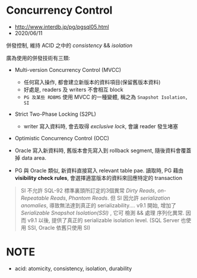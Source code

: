 # Concurrency Control

- http://www.interdb.jp/pg/pgsql05.html
- 2020/06/11

併發控制, 維持 ACID 之中的 *consistency* && *isolation*

廣為使用的併發技術有三類:
- Multi-version Concurrency Control (MVCC)
  - 任何寫入操作, 都會建立新版本的資料項目(保留舊版本資料)
  - 好處是, readers 及 writers 不會相互 block
  - `PG 及某些 RDBMS` 使用 MVCC 的一種變體, 稱之為 `Snapshot Isolation, SI`
- Strict Two-Phase Locking (S2PL)
  - writer 寫入資料時, 會去取得 *exclusive lock*, 會讓 reader 發生堵塞
- Optimistic Concurrency Control (OCC)


- Oracle 寫入新資料時, 舊版本會先寫入到 rollback segment, 隨後資料會覆蓋掉 data area.
- PG 與 Oracle 類似, 新資料直接寫入 relevant table pae. 讀取時, PG 藉由 **visibility check rules**, 會選擇適當版本的資料來回應特定的 transaction

> SI 不允許 SQL-92 標準裏頭所訂定的3個異常 *Dirty Reads*, *on-Repeatable Reads*, *Phantom Reads*. 但 SI 因允許 *serialization anomalies*, 導致無法達到真正的 serializability.... v9.1 開始, 增加了 *Serializable Snapshot Isolation(SSI)* , 它可 檢測 && 處理 序列化異常. 因而 v9.1 以後, 提供了真正的 serializable isolation level. (SQL Server 也使用 SSI, Oracle 依舊只使用 SI)




# NOTE

- acid: atomicity, consistency, isolation, durability
